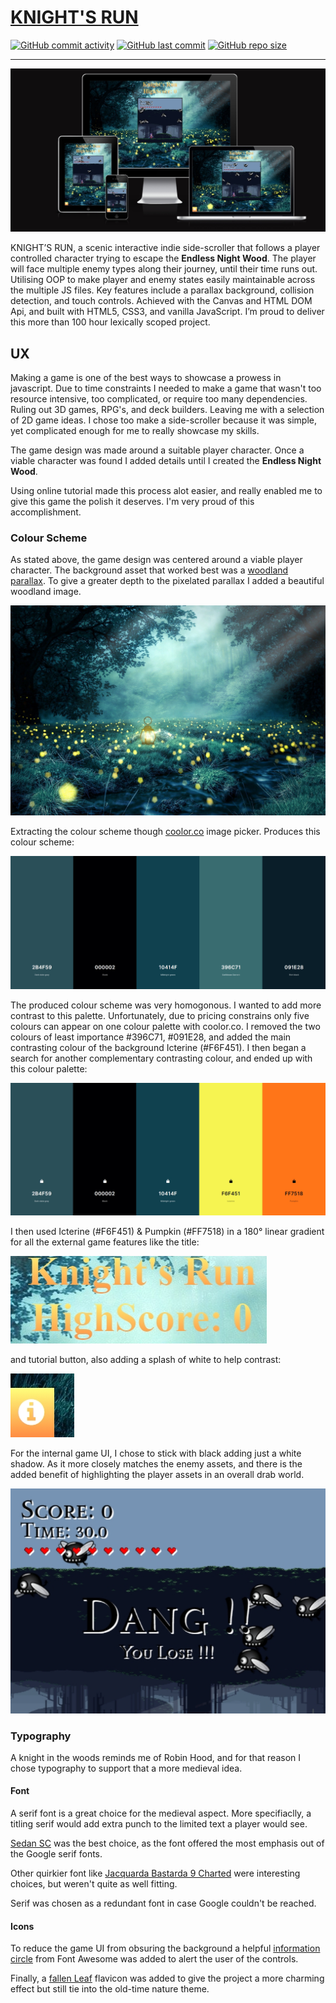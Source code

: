 # [KNIGHT'S RUN](https://patrickaod.github.io/KnightsRun)

[![GitHub commit activity](https://img.shields.io/github/commit-activity/t/patrickaod/KnightsRun)](https://github.com/patrickaod/KnightsRun/commits/main)
[![GitHub last commit](https://img.shields.io/github/last-commit/patrickaod/KnightsRun)](https://github.com/patrickaod/KnightsRun/commits/main)
[![GitHub repo size](https://img.shields.io/github/repo-size/patrickaod/KnightsRun)](https://github.com/patrickaod/KnightsRun)

---
![amIResponsive screenshot](documentation/overview/amIResponsive.jpeg)

KNIGHT’S RUN,
a scenic interactive indie side-scroller that follows a player controlled character trying to escape the **Endless Night Wood**. The player will face multiple enemy types along their journey, until their time runs out. Utilising OOP to make player and enemy states easily maintainable across the multiple JS files. Key features include a parallax background, collision detection, and touch controls. Achieved with the Canvas and HTML DOM Api, and built with HTML5, CSS3, and vanilla JavaScript. I’m proud to deliver this more than 100 hour lexically scoped project. 


## UX

Making a game is one of the best ways to showcase a prowess in javascript. Due to time constraints I needed to make a game that wasn't too resource intensive, too complicated, or require too many dependencies. Ruling out 3D games, RPG's, and deck builders. Leaving me with a selection of 2D game ideas. I chose too make a side-scroller because it was simple, yet complicated enough for me to really showcase my skills. 

The game design was made around a suitable player character. Once a viable character was found I added details until I created the **Endless Night Wood**.

Using online tutorial made this process alot easier, and really enabled me to  give this game the polish it deserves. I'm very proud of this accomplishment. 

### Colour Scheme

As stated above, the game design was centered around a viable player character. The background asset that worked best was a [woodland parallax](). To give a greater depth to the pixelated parallax I added a beautiful woodland image.

![Woodland background for index.html](assets/img/background/night-woods.jpg)

Extracting the colour scheme though [coolor.co](https://coolors.co/image-picker) image picker. Produces this colour scheme: 

![Woodland background for index.html](documentation/colour/colour-palette.jpeg)

The produced colour scheme was very homogonous. I wanted to add more contrast to this palette. Unfortunately, due to pricing constrains only five colours can appear on one colour palette with coolor.co.
I removed the two colours of least importance #396C71, #091E28, and added the main contrasting colour of the background Icterine (#F6F451). I then began a search for another complementary contrasting colour, and ended up with this colour palette:

![Contrasting colour palette](documentation/colour/colour-palette-contrast.jpeg)

I then used Icterine (#F6F451) & Pumpkin (#FF7518) in a 180&deg; linear gradient for all the external game features like the title: 

![Title Gradient](documentation/colour/title-grad.jpeg)

and tutorial button, also adding a splash of white to help contrast:

![Information Gradient](documentation/colour/information-grad.jpeg)

For the internal game UI, I chose to stick with black adding just a white shadow. As it more closely matches the enemy assets, and there is the added benefit of highlighting the player assets in an overall drab world. 

![Game UI](documentation/colour/Game-UI-colour.jpeg)

### Typography

A knight in the woods reminds me of Robin Hood, and for that reason I chose typography to support that a more medieval idea. 

#### Font

A serif font is a great choice for the medieval aspect. More specifiaclly, a titling serif would add extra punch to the limited text a player would see. 

[Sedan SC](https://fonts.google.com/specimen/Sedan+SC?stroke=Serif) was the best choice, as the font offered the most emphasis out of the Google serif fonts.

Other quirkier font like [Jacquarda Bastarda 9 Charted](https://fonts.google.com/specimen/Jacquarda+Bastarda+9+Charted?stroke=Serif) were interesting choices, but weren't quite as well fitting.

Serif was chosen as a redundant font in case Google couldn't be reached. 

#### Icons 

To reduce the game UI from obsuring the background a helpful [information circle](https://fontawesome.com/v4/icon/info-circle) from Font Awesome was added to alert the user of the controls.

Finally, a [fallen Leaf](https://favicon.io/emoji-favicons/fallen-leaf/) flavicon was added to give the project a more charming effect but still tie into the old-time nature theme.

